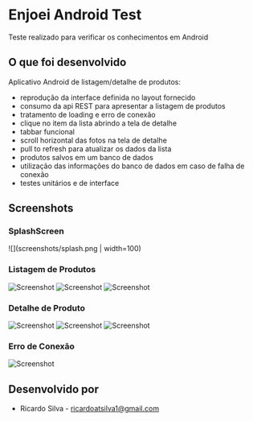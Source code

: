 # Enjoei Android Test

Teste realizado para verificar os conhecimentos em Android

## O que foi desenvolvido

Aplicativo Android de listagem/detalhe de produtos:

 * reprodução da interface definida no layout fornecido
 * consumo da api REST para apresentar a listagem de produtos
 * tratamento de loading e erro de conexão
 * clique no item da lista abrindo a tela de detalhe
 * tabbar funcional
 * scroll horizontal das fotos na tela de detalhe
 * pull to refresh para atualizar os dados da lista
 * produtos salvos em um banco de dados
 * utilização das informações do banco de dados em caso de falha de conexão
 * testes unitários e de interface

## Screenshots

### SplashScreen
![](screenshots/splash.png | width=100)

### Listagem de Produtos
![Screenshot](screenshots/listagem1.png)
![Screenshot](screenshots/listagem2.png)
![Screenshot](screenshots/listagem3.png)

### Detalhe de Produto
![Screenshot](screenshots/detalhe_foto1.png)
![Screenshot](screenshots/detalhe_foto2.png)
![Screenshot](screenshots/detalhe_foto3.png)

### Erro de Conexão
![Screenshot](screenshots/erro_conexao.png)

## Desenvolvido por

 * Ricardo Silva - <ricardoatsilva1@gmail.com>